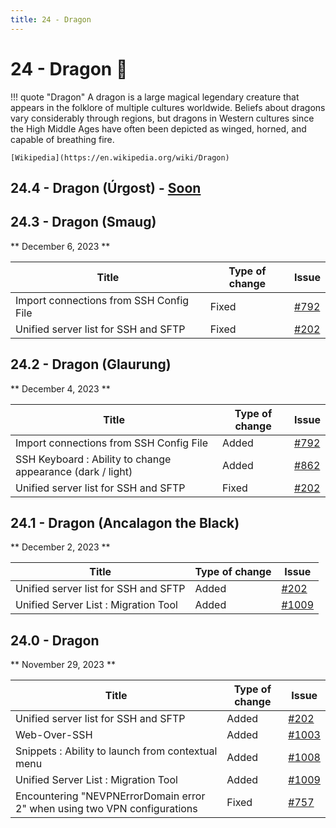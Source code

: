 ```yaml
---
title: 24 - Dragon
---
```

# 24 - Dragon :dragon_face:
!!! quote "Dragon"
    A dragon is a large magical legendary creature that appears in the folklore of multiple cultures worldwide. Beliefs about dragons vary considerably through regions, but dragons in Western cultures since the High Middle Ages have often been depicted as winged, horned, and capable of breathing fire.

    [Wikipedia](https://en.wikipedia.org/wiki/Dragon)

## 24.4 - Dragon (Úrgost) - [Soon](https://webssh.net/documentation/becoming-external-tester/)

## 24.3 - Dragon (Smaug)
** December 6, 2023 **

| Title | Type of change | Issue |
| --- | --- | --- |
| Import connections from SSH Config File | Fixed | [#792](https://github.com/isontheline/pro.webssh.net/issues/792) |
| Unified server list for SSH and SFTP | Fixed | [#202](https://github.com/isontheline/pro.webssh.net/issues/202) |

## 24.2 - Dragon (Glaurung)
** December 4, 2023 **

| Title | Type of change | Issue |
| --- | --- | --- |
| Import connections from SSH Config File | Added | [#792](https://github.com/isontheline/pro.webssh.net/issues/792) |
| SSH Keyboard : Ability to change appearance (dark / light) | Added | [#862](https://github.com/isontheline/pro.webssh.net/issues/862) |
| Unified server list for SSH and SFTP | Fixed | [#202](https://github.com/isontheline/pro.webssh.net/issues/202) |

## 24.1 - Dragon (Ancalagon the Black)
** December 2, 2023 **

| Title | Type of change | Issue |
| --- | --- | --- |
| Unified server list for SSH and SFTP | Added | [#202](https://github.com/isontheline/pro.webssh.net/issues/202) |
| Unified Server List : Migration Tool | Added | [#1009](https://github.com/isontheline/pro.webssh.net/issues/1009) |

## 24.0 - Dragon
** November 29, 2023 **

| Title | Type of change | Issue |
| --- | --- | --- |
| Unified server list for SSH and SFTP | Added | [#202](https://github.com/isontheline/pro.webssh.net/issues/202) |
| Web-Over-SSH | Added | [#1003](https://github.com/isontheline/pro.webssh.net/issues/1003) |
| Snippets : Ability to launch from contextual menu | Added | [#1008](https://github.com/isontheline/pro.webssh.net/issues/1008) |
| Unified Server List : Migration Tool | Added | [#1009](https://github.com/isontheline/pro.webssh.net/issues/1009) |
| Encountering "NEVPNErrorDomain error 2" when using two VPN configurations | Fixed | [#757](https://github.com/isontheline/pro.webssh.net/issues/757) |